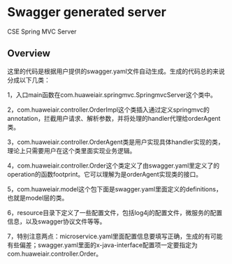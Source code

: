 # Swagger generated server

CSE Spring MVC Server


## Overview
这里的代码是根据用户提供的swagger.yaml文件自动生成。生成的代码总的来说分成以下几类：

1，入口main函数在com.huaweiair.springmvc.SpringmvcServer这个类中。

2，com.huaweiair.controller.OrderImpl这个类插入通过定义springmvc的annotation，拦截用户请求、解析参数，并将处理的handler代理给orderAgent类。

3，com.huaweiair.controller.OrderAgent类是用户实现具体handler实现的类，理论上只需要用户在这个类里面实现业务逻辑。

4，com.huaweiair.controller.Order这个类定义了由swagger.yaml里定义了的operation的函数footprint。它可以理解为是orderAgent实现类的接口。

5，com.huaweiair.model这个包下面是swagger.yaml里面定义的definitions，也就是model层的类。

6，resource目录下定义了一些配置文件，包括log4j的配置文件，微服务的配置信息，以及swagger协议文件等等。

7，特别注意两点：microservice.yaml里面配置信息要填写正确，生成的有可能有些偏差；swagger.yaml里面的x-java-interface配置项一定要指定为com.huaweiair.controller.Order。
